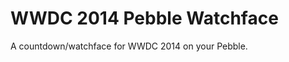 WWDC 2014 Pebble Watchface
==========================

A countdown/watchface for WWDC 2014 on your Pebble.
